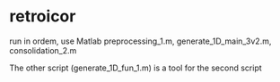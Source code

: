 # retroicor

run in ordem, use Matlab
preprocessing_1.m, generate_1D_main_3v2.m, consolidation_2.m

The other script (generate_1D_fun_1.m) is a tool for the second script
